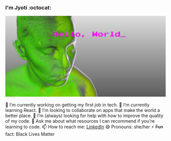 ### I'm Jyoti :octocat:
![Hello, World_](https://github.com/jyotiiiii/jyotiiiii/blob/master/jyotiiiii.jpg?raw=true)


🔭 I’m currently working on getting my first job in tech.
🌱 I’m currently learning React.
👯 I’m looking to collaborate on apps that make the world a better place.
🤔 I’m (always) looking for help with how to improve the quality of my code.
💬 Ask me about what resources I can recommend if you're learning to code.
📫 How to reach me: [LinkedIn](https://www.linkedin.com/in/jyotiiiii/)
😄 Pronouns: she/her
⚡ ~~Fun~~ fact: Black Lives Matter

